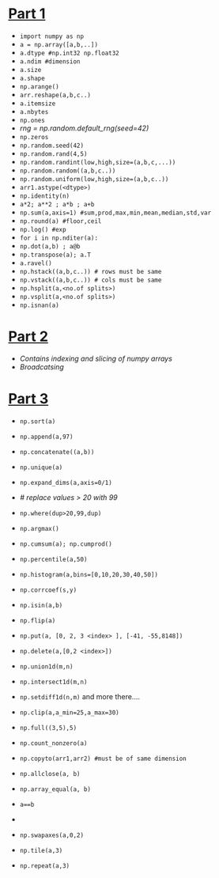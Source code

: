 # [Part 1](numpy_1.ipynb)

- `import numpy as np`
- `a = np.array([a,b,..])`
- `a.dtype #np.int32 np.float32`
- `a.ndim #dimension`
- `a.size`
- `a.shape`
- `np.arange()`
- `arr.reshape(a,b,c..)`
- `a.itemsize`
- `a.nbytes`
- `np.ones`
- *rng = np.random.default_rng(seed=42)*
- `np.zeros`
- `np.random.seed(42)`
- `np.random.rand(4,5)`
- `np.random.randint(low,high,size=(a,b,c,...))`
- `np.random.random((a,b,c..))`
- `np.random.uniform(low,high,size=(a,b,c..))`
- `arr1.astype(<dtype>)`
- `np.identity(n)`
- `a*2; a**2 ; a*b ; a+b`
- `np.sum(a,axis=1) #sum,prod,max,min,mean,median,std,var`
- `np.round(a) #floor,ceil`
- `np.log() #exp`
- `for i in np.nditer(a):`
- `np.dot(a,b) ; a@b`
- `np.transpose(a); a.T`
- `a.ravel()`
- `np.hstack((a,b,c..)) # rows must be same`
- `np.vstack((a,b,c..)) # cols must be same`
- `np.hsplit(a,<no.of splits>)`
- `np.vsplit(a,<no.of splits>)`
- `np.isnan(a)`

# [Part 2](numpy_2_slicing.ipynb)

- *Contains indexing and slicing of numpy arrays*
- *Broadcatsing*

# [Part 3](numpy_3.ipynb)

- `np.sort(a)`
- `np.append(a,97)`
- `np.concatenate((a,b))`
- `np.unique(a)`
- `np.expand_dims(a,axis=0/1)`
  
- *# replace values > 20 with 99*
- `np.where(dup>20,99,dup)`
  
- `np.argmax()`
- `np.cumsum(a); np.cumprod()`
- `np.percentile(a,50)`
- `np.histogram(a,bins=[0,10,20,30,40,50])`
- `np.corrcoef(s,y)`
- `np.isin(a,b)`
- `np.flip(a)`
- `np.put(a, [0, 2, 3 <index> ], [-41, -55,8148])`
- `np.delete(a,[0,2 <index>])`
  
- `np.union1d(m,n)`
- `np.intersect1d(m,n)`
- `np.setdiff1d(n,m)` and more there....
  
- `np.clip(a,a_min=25,a_max=30)`
- `np.full((3,5),5)`
- `np.count_nonzero(a)`
- `np.copyto(arr1,arr2) #must be of same dimension`
  
- `np.allclose(a, b)`
- `np.array_equal(a, b)`
- `a==b`
- 
- `np.swapaxes(a,0,2)`
  
- `np.tile(a,3)`
- `np.repeat(a,3)`
